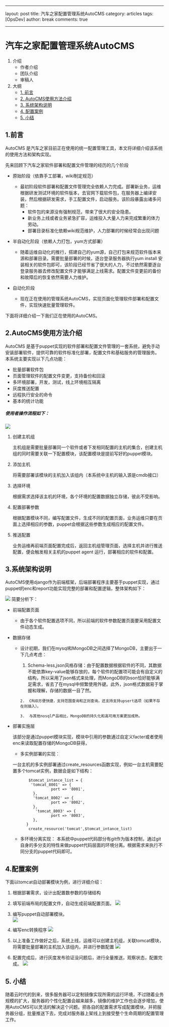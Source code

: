
---

layout: post 
title: 汽车之家配置管理系统AutoCMS
category: articles
tags: [OpsDev] 
author: break 
comments: true  

---

# 汽车之家配置管理系统AutoCMS
1. 介绍
   * 作者介绍
   * 团队介绍
   * 审稿人
2. 大纲
   * [1. 前言](#1) 
   * [2. AutoCMS使用方法介绍](#2)
   * [3. 系统架构说明](#3)
   * [4. 配置案例](#4)
   * [5. 小结](#5)
   
<h2 id="1">1.前言</h2> 
  
AutoCMS 是汽车之家目前正在使用的统一配置管理工具，本文将详细介绍该系统的使用方法和架构实现。

先来回顾下汽车之家软件部署和配置文件管理的经历的几个阶段

* 原始阶段（依靠手工部署，wiki制定规范）
	* 最初阶段软件部署和配置文件管理完全依赖人力完成。部署新业务，运维根据研发测试环境的软件版本，去官网下载软件包，在服务器上编译安装，然后根据研发需求，手工配置文件，启动服务。该阶段暴露出诸多问题：
		* 软件包的来源没有强制规范，带来了很大的安全隐患。
		* 新业务上线或者业务紧急扩容，运维投入大量人力来完成繁重的体力劳动。
		* 部署目录标准化依赖wiki规范维护，人力部署的时候经常会出现问题
 
* 半自动化阶段（依赖人力打包，yum方式部署）
   * 随着运维自动化的推行，搭建自己的yum源，自己打包来规范软件版本来源和部署目录。需要批量部署的时候，逐台登录服务器执行yum install 安装相关的软件包即可，该阶段已经节省了很大的人力，不过依然需要逐台登录服务器去修改配置文件才能够满足上线需求。配置文件变更前的备份和故障后的恢复依然需要人力维护。
* 自动化阶段
   *  现在正在使用的管理系统AutoCMS，实现页面化管理软件部署和配置文件，实现快速批量管理软件。

下面将详细介绍一下我们正在使用的AutoCMS。

<h2 id="2">2.AutoCMS使用方法介绍</h2>

AutoCMS 是基于puppet实现的软件部署和配置文件管理的一套系统，避免手动安装部署软件，提供可靠的软件标准化部署，配置文件和基础服务的管理服务。
本系统主要实现以下几点功能：

* 批量部署软件包
* 页面管理软件的配置文件变更，支持备份和回滚
* 多环境部署，开发，测试，线上环境相互隔离
* 灰度推送配置
* 远程执行安全的命令
* 基本的统计功能

##### 使用者操作流程如下：
![](/images/autocms/g/QQ20160413-4.png)

1. 创建主机组
   
   主机组是需要批量部署同一个软件或者下发相同配置的主机的集合，创建主机组的同时需要关联一下配置模块，该配置模块是提前写好的puppet模块。
2. 添加主机

   将需要部署该模块的主机加入该组内（本系统中主机的输入源是cmdb接口）
   
3. 选择环境

   根据需求选择该主机的环境，各个环境的配置数据独立存储，彼此不受影响。
   
4. 配置部署参数
   
   根据配置模块不同，编写配置文件，生成不同的配置页面，业务运维只要在页面上选择相应的参数，puppet会根据这些参数生成相应的配置文件。
   
5. 推送配置

   业务运维再前端页面配置完成后，返回主机组管理页面，选择主机并进行推送配置，便会触发相关主机的puppet agent 运行，部署相应的软件和配置。
   
<h2 id="3">3.系统架构说明</h2>  

AutoCMS使用django作为前端框架，后端部署程序主要基于puppet实现，通过puppet的enc和report功能实现完整的部署和配置逻辑，整体架构如下：


![](/images/autocms/g/QQ20160414-0.png)
简要分析下：

* 前端配置页面
  * 由于各个软件配置选项不同，所以前端的软件参数配置页面要采用配置文件动态生成。 
* 数据存储
  * 设计初期，我们在mysql和MongoDB之间选择了MongoDB，主要出于一下几点考虑：                       
       1. Schema-less,json风格存储：由于配置数据根据软件的不同，其数据不能依靠key-value能够存放的，每个软件的配置项可能会有自定义的结构，所以采用了json格式来处理，而MongoDB的bson恰好能够满足需求，省去了在mysql中频繁使用外键。此外，json格式数据易于掌握和理解，存储的数据一目了然。
  		
  		2.  CRUD方便快捷，支持范围查询和正则查询，还支持支持upsert选项（如果不存在则插入）。
  		
  		3.  与其他nosql产品相比，MongoDB的持久化和高可用方案更加成熟。

* 部署实施层

	 该部分是通过puppet模块实现，模块中引用的参数通过自定义facter或者使用enc来读取配置存储的MongoDB获得，
	 * 多实例部署的实现：
	 
	 一台主机的多实例部署通过create_resources函数实现，例如一台主机需要配置多个tomcat实例，数据会是如下结构：
	
	 
	 		 $tomcat_intance_list = { 
	          'tomcat_8001' => {
	                   port => '8001',
	           },
	           'tomcat_8002' => {
	                   port => '8002',
	           },
	            'tomcat_8003' => {
	                   port => '8003',
	           },
 	  	  	}
	   	 	 create_resource('tomcat',$tomcat_intance_list)  
    * 多环境分离实现： 
       本系统中puppet代码部分有git作为版本控制，通过git自身的多分支的特性来做puppet代码层面的环境分离。根据需求来执行不同分支的puppet代码即可。

<h2 id="4">4.配置案例</h2> 
 	   
下面以tomcat自动部署模块为例，进行详细介绍：

1. 根据部署需求，设计出配置数参数的存储结构
2. 填写前端布局的配置文件，自动生成前端配置页面。
  ![](/images/autocms/g/QQ20160411-2.png)
  
3. 编写puppet自动部署模块。  
  ![](/images/autocms/g/QQ20160411-3.png)
4. 编写enc转换程序
  ![](/images/autocms/g/QQ20160411-5.png)
5. 以上准备工作做好之后，系统上线，运维可以创建主机组，关联tomcat模块，将需要批量部署的主机加入该组内，并进行参数配置
![](/images/autocms/g/QQ20160411-4.png)
6. 配置完成后，进行灰度发布验证没问题后，进行全量推送，观察状态，配置完成。
![](/images/autocms/g/QQ20160411-6.png)


<h2 id="5">5. 小结</h2> 
 
随着云时代的到来，很多服务器可以定制镜像实现所需的运行环境，不过随着业务规模的扩大，服务器的个性化配置会越来越多，镜像的维护工作也会逐步增加，使用AutoCMS可以灵活的解决这个问题。把各自的配置需求写成配置模块，并把服务器分组，批量推送下去，完成对服务器上架线上到接受整个生命周期的配置管理工作。
